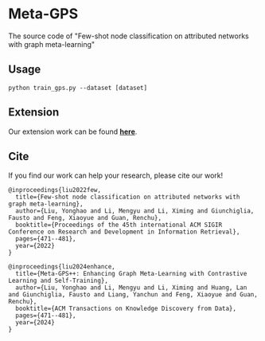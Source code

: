 # Meta-GPS
The source code of "Few-shot node classification on attributed networks with graph meta-learning"

## Usage
```
python train_gps.py --dataset [dataset]
```

## Extension
Our extension work can be found **[here](https://github.com/KEAML-JLU/Meta-GPS-Plus)**.

## Cite
If you find our work can help your research, please cite our work! <br>
```
@inproceedings{liu2022few,
  title={Few-shot node classification on attributed networks with graph meta-learning},
  author={Liu, Yonghao and Li, Mengyu and Li, Ximing and Giunchiglia, Fausto and Feng, Xiaoyue and Guan, Renchu},
  booktitle={Proceedings of the 45th international ACM SIGIR Conference on Research and Development in Information Retrieval},
  pages={471--481},
  year={2022}
}
```

```
@inproceedings{liu2024enhance,
  title={Meta-GPS++: Enhancing Graph Meta-Learning with Contrastive Learning and Self-Training},
  author={Liu, Yonghao and Li, Mengyu and Li, Ximing and Huang, Lan and Giunchiglia, Fausto and Liang, Yanchun and Feng, Xiaoyue and Guan, Renchu},
  booktitle={ACM Transactions on Knowledge Discovery from Data},
  pages={471--481},
  year={2024}
}
```
